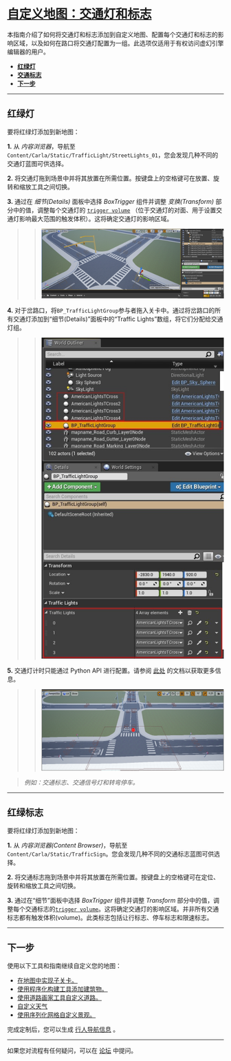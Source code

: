 # [自定义地图：交通灯和标志](https://carla.readthedocs.io/en/latest/tuto_M_custom_add_tl/)

本指南介绍了如何将交通灯和标志添加到自定义地图、配置每个交通灯和标志的影响区域，以及如何在路口将交通灯配置为一组。此选项仅适用于有权访问虚幻引擎编辑器的用户。

- [__红绿灯__](#traffic-lights)
- [__交通标志__](#traffic-signs)
- [__下一步__](#next-steps)

---

## 红绿灯 <span id="traffic-lights"></span>

要将红绿灯添加到新地图：

__1.__ 从 _内容浏览器_，导航至 `Content/Carla/Static/TrafficLight/StreetLights_01`，您会发现几种不同的交通灯蓝图可供选择。

__2.__ 将交通灯拖到场景中并将其放置在所需位置。按键盘上的空格键可在放置、旋转和缩放工具之间切换。

__3.__ 通过在 _细节(Details)_ 面板中选择 _BoxTrigger_ 组件并调整 _变换(Transform)_ 部分中的值，调整每个交通灯的 [`trigger volume`][triggerlink] （位于交通灯的对面、用于设置交通灯影响最大范围的触发体积）。这将确定交通灯的影响区域。

>>![ue_trafficlight](./img/ue_trafficlight.jpg)

__4.__ 对于岔路口，将`BP_TrafficLightGroup`参与者拖入关卡中。通过将岔路口的所有交通灯添加到“细节(Details)”面板中的“Traffic Lights”数组，将它们分配给交通灯组。

>>![ue_tl_group](./img/ue_tl_group.jpg)

__5.__ 交通灯计时只能通过 Python API 进行配置。请参阅 [此处](core_actors.md#traffic-signs-and-traffic-lights) 的文档以获取更多信息。 

>>![ue_tlsigns_example](./img/ue_tlsigns_example.jpg)

> _例如：交通标志、交通信号灯和转弯停车。_

[triggerlink]: python_api.md#carla.TrafficSign.trigger_volume

---

## 红绿标志 <span id="traffic-signs"></span>

要将红绿灯添加到新地图：

__1.__ 从 _内容浏览器(Content Browser)_，导航至 `Content/Carla/Static/TrafficSign`。您会发现几种不同的交通标志蓝图可供选择。

__2.__ 将交通标志拖到场景中并将其放置在所需位置。按键盘上的空格键可在定位、旋转和缩放工具之间切换。

__3.__ 通过在“细节”面板中选择 _BoxTrigger_ 组件并调整 _Transform_ 部分中的值，调整每个交通标志的[`trigger volume`][triggerlink]。这将确定交通灯的影响区域。并非所有交通标志都有触发体积(volume)。此类标志包括让行标志、停车标志和限速标志。 

---

## 下一步 <span id="next-steps"></span>

使用以下工具和指南继续自定义您的地图：

- [在地图中实现子关卡。](tuto_M_custom_layers.md)
- [使用程序化构建工具添加建筑物。](tuto_M_custom_buildings.md)
- [使用道路画家工具自定义道路。](tuto_M_custom_road_painter.md)
- [自定义天气](tuto_M_custom_weather_landscape.md#weather-customization)
- [使用序列化网格自定义景观。](tuto_M_custom_weather_landscape.md#add-serial-meshes)

完成定制后，您可以生成 [行人导航信息](tuto_M_generate_pedestrian_navigation.md) 。

---

如果您对流程有任何疑问，可以在 [论坛](https://github.com/carla-simulator/carla/discussions) 中提问。
